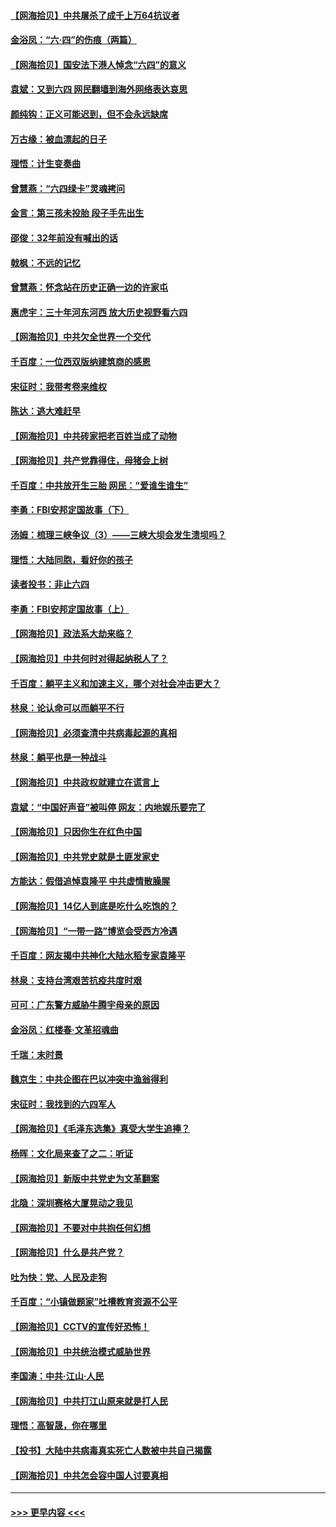#### [【网海拾贝】中共屠杀了成千上万64抗议者](../pages/nsc993/n13002713.md?t=06080102) 
#### [金浴凤：“六·四”的伤痕（两篇）](../pages/nsc993/n13001719.md?t=06080102) 
#### [【网海拾贝】国安法下港人悼念“六四”的意义](../pages/nsc993/n13001039.md?t=06080102) 
#### [袁斌：又到六四 网民翻墙到海外网络表达哀思](../pages/nsc993/n13000995.md?t=06080102) 
#### [颜纯钩：正义可能迟到，但不会永远缺席](../pages/nsc993/n13000920.md?t=06080102) 
#### [万古缘：被血漂起的日子](../pages/nsc993/n13000914.md?t=06080102) 
#### [理悟：计生变奏曲](../pages/nsc993/n13000414.md?t=06080102) 
#### [曾慧燕：“六四绿卡”灵魂拷问](../pages/nsc993/n13000277.md?t=06080102) 
#### [金言：第三孩未投胎 段子手先出生](../pages/nsc993/n13000215.md?t=06080102) 
#### [邵俊：32年前没有喊出的话](../pages/nsc993/n13000181.md?t=06080102) 
#### [戟枫：不远的记忆](../pages/nsc993/n13000121.md?t=06080102) 
#### [曾慧燕：怀念站在历史正确一边的许家屯](../pages/nsc993/n13000073.md?t=06080102) 
#### [惠虎宇：三十年河东河西 放大历史视野看六四](../pages/nsc993/n13000018.md?t=06080102) 
#### [【网海拾贝】中共欠全世界一个交代](../pages/nsc993/n12998706.md?t=06080102) 
#### [千百度：一位西双版纳建筑商的感恩](../pages/nsc993/n12998487.md?t=06080102) 
#### [宋征时：我带考卷来维权](../pages/nsc993/n12994088.md?t=06080102) 
#### [陈达：逃大难赶早](../pages/nsc993/n12993569.md?t=06080102) 
#### [【网海拾贝】中共砖家把老百姓当成了动物](../pages/nsc993/n12993483.md?t=06080102) 
#### [【网海拾贝】共产党靠得住，母猪会上树](../pages/nsc993/n12990730.md?t=06080102) 
#### [千百度：中共放开生三胎 网民：“爱谁生谁生”](../pages/nsc993/n12990644.md?t=06080102) 
#### [李勇：FBI安邦定国故事（下）](../pages/nsc993/n12987854.md?t=06080102) 
#### [汤姆：梳理三峡争议（3）——三峡大坝会发生溃坝吗？](../pages/nsc993/n12989806.md?t=06080102) 
#### [理悟：大陆同胞，看好你的孩子](../pages/nsc993/n12989778.md?t=06080102) 
#### [读者投书：非止六四](../pages/nsc993/n12989673.md?t=06080102) 
#### [李勇：FBI安邦定国故事（上）](../pages/nsc993/n12987749.md?t=06080102) 
#### [【网海拾贝】政法系大劫来临？](../pages/nsc993/n12987596.md?t=06080102) 
#### [【网海拾贝】中共何时对得起纳税人了？](../pages/nsc993/n12985578.md?t=06080102) 
#### [千百度：躺平主义和加速主义，哪个对社会冲击更大？](../pages/nsc993/n12985512.md?t=06080102) 
#### [林泉：论认命可以而躺平不行](../pages/nsc993/n12985505.md?t=06080102) 
#### [【网海拾贝】必须查清中共病毒起源的真相](../pages/nsc993/n12984276.md?t=06080102) 
#### [林泉：躺平也是一种战斗](../pages/nsc993/n12984194.md?t=06080102) 
#### [【网海拾贝】中共政权就建立在谎言上](../pages/nsc993/n12981880.md?t=06080102) 
#### [袁斌：“中国好声音”被叫停 网友：内地娱乐要完了](../pages/nsc993/n12981826.md?t=06080102) 
#### [【网海拾贝】只因你生在红色中国](../pages/nsc993/n12979096.md?t=06080102) 
#### [【网海拾贝】中共党史就是土匪发家史](../pages/nsc993/n12976478.md?t=06080102) 
#### [方能达：假借追悼袁隆平 中共虚情散臊腥](../pages/nsc993/n12976396.md?t=06080102) 
#### [【网海拾贝】14亿人到底是吃什么吃饱的？](../pages/nsc993/n12974125.md?t=06080102) 
#### [【网海拾贝】“一带一路”博览会受西方冷遇](../pages/nsc993/n12971787.md?t=06080102) 
#### [千百度：网友揭中共神化大陆水稻专家袁隆平](../pages/nsc993/n12971733.md?t=06080102) 
#### [林泉：支持台湾艰苦抗疫共度时艰](../pages/nsc993/n12971350.md?t=06080102) 
#### [可可：广东警方威胁牛腾宇母亲的原因](../pages/nsc993/n12971100.md?t=06080102) 
#### [金浴凤：红楼春·文革招魂曲](../pages/nsc993/n12970354.md?t=06080102) 
#### [千瑞：末时景](../pages/nsc993/n12970337.md?t=06080102) 
#### [魏京生：中共企图在巴以冲突中渔翁得利](../pages/nsc993/n12970286.md?t=06080102) 
#### [宋征时：我找到的六四军人](../pages/nsc993/n12970213.md?t=06080102) 
#### [【网海拾贝】《毛泽东选集》真受大学生追捧？](../pages/nsc993/n12968779.md?t=06080102) 
#### [杨晖：文化局来查了之二：听证](../pages/nsc993/n12966528.md?t=06080102) 
#### [【网海拾贝】新版中共党史为文革翻案](../pages/nsc993/n12967526.md?t=06080102) 
#### [北隐：深圳赛格大厦晃动之我见](../pages/nsc993/n12967393.md?t=06080102) 
#### [【网海拾贝】不要对中共抱任何幻想](../pages/nsc993/n12965222.md?t=06080102) 
#### [【网海拾贝】什么是共产党？](../pages/nsc993/n12962781.md?t=06080102) 
#### [吐为快：党、人民及走狗](../pages/nsc993/n12962747.md?t=06080102) 
#### [千百度：“小镇做题家”吐槽教育资源不公平](../pages/nsc993/n12962705.md?t=06080102) 
#### [【网海拾贝】CCTV的宣传好恐怖！](../pages/nsc993/n12959984.md?t=06080102) 
#### [【网海拾贝】中共统治模式威胁世界](../pages/nsc993/n12957622.md?t=06080102) 
#### [李国涛：中共‧江山‧人民](../pages/nsc993/n12957502.md?t=06080102) 
#### [【网海拾贝】中共打江山原来就是打人民](../pages/nsc993/n12954345.md?t=06080102) 
#### [理悟：高智晟，你在哪里](../pages/nsc993/n12953115.md?t=06080102) 
#### [【投书】大陆中共病毒真实死亡人数被中共自己揭露](../pages/nsc993/n12953050.md?t=06080102) 
#### [【网海拾贝】中共怎会容中国人讨要真相](../pages/nsc993/n12952161.md?t=06080102) 

----
#### [ >>> 更早内容 <<< ](../indexes/nsc993-earlier.md)
